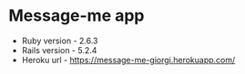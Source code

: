 # Message-me app

* Ruby version - 2.6.3
* Rails version - 5.2.4
* Heroku url - https://message-me-giorgi.herokuapp.com/
